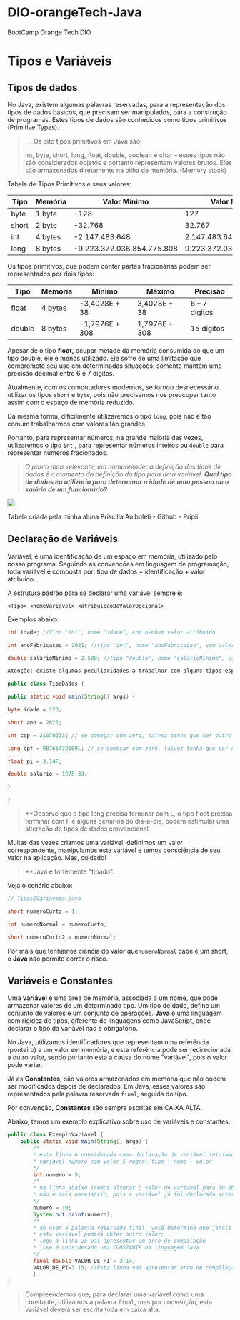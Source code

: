 # DIO-orangeTech-Java
BootCamp Orange Tech DIO 


# Tipos e Variáveis

## Tipos de dados[](https://glysns.gitbook.io/java-basico/sintaxe/variaveis#tipos-de-dados)

No Java, existem algumas palavras reservadas, para a representação dos tipos de dados básicos, que precisam ser manipulados, para a construção de programas. Estes tipos de dados são conhecidos como tipos primitivos (Primitive Types).

>___Os oito tipos primitivos em Java são:
>
>int, byte, short, long, float, double, boolean e char – esses tipos não são considerados objetos e portanto representam valores brutos. Eles são armazenados diretamente na pilha de memória. (Memory stack)

Tabela de Tipos Primitivos e seus valores:

Tipo|Memória|Valor Mínimo|Valor Máximo
--|--|--|--
byte|1 byte|-128|127
short|2 byte|-32.768|32.767
int|4 bytes|-2.147.483.648|2.147.483.647
long|8 bytes|-9.223.372.036.854.775.808|9.223.372.036.854.775.807

Os tipos primitivos, que podem conter partes fracionárias podem ser representados por dois tipos:

Tipo|Memória|Mínimo|Máximo|Precisão
--|--|--|--|--
float|4 bytes|-3,4028E + 38|3,4028E + 38|6 – 7 dígitos
double|8 bytes|-1,7976E + 308|1,7976E + 308|15 dígitos

Apesar de o tipo **float,** ocupar metade da memória consumida do que um tipo double, ele é menos utilizado. Ele sofre de uma limitação que compromete seu uso em determinadas situações: somente mantém uma precisão decimal entre 6 e 7 dígitos.

Atualmente, com os computadores modernos, se tornou desnecessário utilizar os tipos `short` e `byte`, pois não precisamos nos preocupar tanto assim com o espaço de memória reduzido.

Da mesma forma, dificilmente utilizaremos o tipo `long`, pois não é tão comum trabalharmos com valores tão grandes.

Portanto, para representar números, na grande maioria das vezes, utilizaremos o tipo `int` , para representar números inteiros ou `double` para representar números fracionados.

>_O ponto mais relevante, em compreender a definição dos tipos de dados é o momento da definição do tipo para uma variável._ **_Qual tipo de dados eu utilizaria para determinar a idade de uma pessoa ou o salário de um funcionário?_**

![](https://3025166959-files.gitbook.io/~/files/v0/b/gitbook-x-prod.appspot.com/o/spaces%2FjFR9F4NToQ6FD39fU3wC%2Fuploads%2Fgit-blob-45cf1c19139f51eeb485f95015a9f58e1cfac0e5%2Fimage%20(10)%20(1)%20(1).png?alt=media)

Tabela criada pela minha aluna Priscilla Aniboleti - Github - Pripii

## Declaração de Variáveis[](https://glysns.gitbook.io/java-basico/sintaxe/variaveis#declaracao-de-variaveis)

Variável, é uma identificação de um espaço em memória, utilizado pelo nosso programa. Seguindo as convenções em linguagem de programação, toda variável é composta por: tipo de dados + identificação + valor atribuído.

A estrutura padrão para se declarar uma variável sempre é:

`<Tipo> <nomeVariavel> <atribuicaoDeValorOpcional>`

Exemplos abaixo:

```java
int idade; //Tipo "int", nome "idade", com nenhum valor atribuído.

int anoFabricacao = 2021; //tipo "int", nome "anoFabricacao", com valor 2021.

double salarioMinimo = 2.500; //tipo "double", nome "salarioMinimo", valor 2.500.

Atenção: existe algumas peculiaridades a trabalhar com alguns tipos específicos. Observe no exemplo abaixo:

public class TipoDados {

public static void main(String[] args) {

byte idade = 123;

short ano = 2021;

int cep = 21070333; // se começar com zero, talvez tenha que ser outro tipo

long cpf = 98765432109L; // se começar com zero, talvez tenha que ser outro tipo

float pi = 3.14F;

double salario = 1275.33;

}

}
```

>**Observe que o tipo long precisa terminar com L, o tipo float precisa terminar com F e alguns cenários do dia-a-dia, podem estimular uma alteração de tipos de dados convencional.

Muitas das vezes criamos uma variável, definimos um valor correspondente, manipulamos esta variável e temos consciência de seu valor na aplicação. Mas, cuidado!

> **Java é fortemente "tipado".

Veja o cenário abaixo:

```java
// TiposEVariaveis.java

short numeroCurto = 1;

int numeroNormal = numeroCurto;

short numeroCurto2 = numeroNormal;
```

Por mais que tenhamos ciência do valor que`numeroNormal` cabe é um short, o **Java** não permite correr o risco.

## Variáveis e Constantes[](https://glysns.gitbook.io/java-basico/sintaxe/variaveis#variaveis-e-constantes)

Uma **variável** é uma área de memória, associada a um nome, que pode armazenar valores de um determinado tipo. Um tipo de dado, define um conjunto de valores e um conjunto de operações. **Java** é uma linguagem com rigidez de tipos, diferente de linguagens como JavaScript, onde declarar o tipo da variável não é obrigatório.

No Java, utilizamos identificadores que representam uma referência (ponteiro) a um valor em memória, e esta referência pode ser redirecionada a outro valor, sendo portanto esta a causa do nome "variável", pois o valor pode variar.

Já as **Constantes,** são valores armazenados em memória que não podem ser modificados depois de declarados. Em Java, esses valores são representados pela palavra reservada `final`, seguida do tipo.

Por convenção, **Constantes** são sempre escritas em CAIXA ALTA.

Abaixo, temos um exemplo explicativo sobre uso de variáveis e constantes:

```java
public class ExemploVariavel {
	public static void main(String[] args) {
		/*
		* esta linha é considerada como declaração de variável iniciamos a existência
		* variavel numero com valor 5 regra: tipo + nome + valor
		*/
		int numero = 5;
		/*
		* na linha abaixo iremos alterar o valor do varíavel para 10 observe que o tipo
		* não é mais necessário, pois a variável já foi declarada anteriormente
		*/
		numero = 10;
		System.out.print(numero);
		/*
		* ao usar a palavra reservada final, você determina que jamais
		* esta variavel poderá obter outro valor;
		* logo a linha 25 vai apresentar um erro de compilação
		* isso é considerado uma CONSTANTE na linguagem Java
		*/
		final double VALOR_DE_PI = 3.14;
		VALOR_DE_PI=3.15; //Esta linha vai apresentar erro de compilação!
		}
}
```

> Compreendemos que, para declarar uma variável como uma constante, utilizamos a palavra `final`, mas por convenção, esta variável deverá ser escrita toda em caixa alta.

